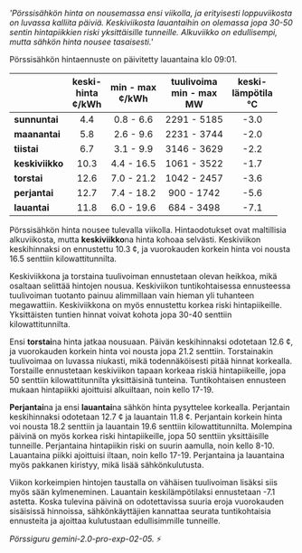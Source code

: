 *'Pörssisähkön hinta on nousemassa ensi viikolla, ja erityisesti loppuviikosta on luvassa kalliita päiviä. Keskiviikosta lauantaihin on olemassa jopa 30-50 sentin hintapiikkien riski yksittäisille tunneille. Alkuviikko on edullisempi, mutta sähkön hinta nousee tasaisesti.'*


Pörssisähkön hintaennuste on päivitetty lauantaina klo 09:01.

|   | keski-<br>hinta<br>¢/kWh | min - max<br>¢/kWh | tuulivoima<br>min - max<br>MW | keski-<br>lämpötila<br>°C |
|:-------------|:----------------:|:----------------:|:-------------:|:-------------:|
| **sunnuntai** | 4.4 | 0.8 - 6.6  | 2291 - 5185 | -3.0 |
| **maanantai** | 5.8 | 2.6 - 9.6  | 2231 - 3744 | -2.0 |
| **tiistai**  | 6.7 | 3.1 - 9.9  | 3146 - 3629 | -2.2 |
| **keskiviikko** | 10.3 | 4.4 - 16.5 | 1061 - 3522 | -1.7 |
| **torstai**  | 12.6 | 7.0 - 21.2 | 1042 - 2457 | -3.6 |
| **perjantai** | 12.7 | 7.4 - 18.2 |  900 - 1742 | -5.6 |
| **lauantai**  | 11.8 | 6.0 - 19.6 |  684 - 3498 | -7.1 |

Pörssisähkön hinta nousee tulevalla viikolla. Hintaodotukset ovat maltillisia alkuviikosta, mutta **keskiviikko**na hinta kohoaa selvästi. Keskiviikon keskihinnaksi on ennustettu 10.3 ¢, ja vuorokauden korkein hinta voi nousta 16.5 senttiin kilowattitunnilta.

Keskiviikkona ja torstaina tuulivoiman ennustetaan olevan heikkoa, mikä osaltaan selittää hintojen nousua. Keskiviikon tuntikohtaisessa ennusteessa tuulivoiman tuotanto painuu alimmillaan vain hieman yli tuhanteen megawattiin. Keskiviikkona on myös ennustettu korkea riski hintapiikeille. Yksittäisten tuntien hinnat voivat kohota jopa 30-40 senttiin kilowattitunnilta.

Ensi **torstai**na hinta jatkaa nousuaan. Päivän keskihinnaksi odotetaan 12.6 ¢, ja vuorokauden korkein hinta voi nousta jopa 21.2 senttiin. Torstainakin tuulivoimaa on luvassa niukasti, mikä todennäköisesti pitää hinnat korkealla. Torstaille ennustetaan keskiviikon tapaan korkeaa riskiä hintapiikeille, jopa 50 senttiin kilowattitunnilta yksittäisinä tunteina. Tuntikohtaisen ennusteen mukaan hintapiikki ajoittuisi alkuiltaan, noin kello 17-19.

**Perjantai**na ja ensi **lauantai**na sähkön hinta pysyttelee korkealla. Perjantain keskihinnaksi odotetaan 12.7 ¢ ja lauantain 11.8 ¢. Perjantain korkein hinta voi nousta 18.2 senttiin ja lauantain 19.6 senttiin kilowattitunnilta. Molempina päivinä on myös korkea riski hintapiikeille, jopa 50 senttiin yksittäisille tunneille. Perjantaina hintapiikin riski on suurin aamulla, noin kello 8-10. Lauantaina piikki ajoittuisi iltaan, noin kello 17-19. Perjantaina ja lauantaina myös pakkanen kiristyy, mikä lisää sähkönkulutusta.

Viikon korkeimpien hintojen taustalla on vähäisen tuulivoiman lisäksi siis myös sään kylmeneminen. Lauantain keskilämpötilaksi ennustetaan -7.1 astetta. Koska tulevina päivinä on odotettavissa suuria eroja vuorokauden sisäisissä hinnoissa, sähkönkäyttäjien kannattaa seurata tuntikohtaisia ennusteita ja ajoittaa kulutustaan edullisimmille tunneille.

*Pörssiguru gemini-2.0-pro-exp-02-05.* ⚡️

